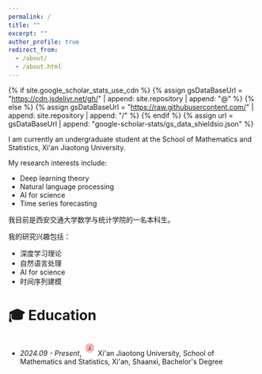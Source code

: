 ```yaml
---
permalink: /
title: ""
excerpt: ""
author_profile: true
redirect_from:
  - /about/
  - /about.html
---
```


{% if site.google_scholar_stats_use_cdn %}
{% assign gsDataBaseUrl = "https://cdn.jsdelivr.net/gh/" | append: site.repository | append: "@" %}
{% else %}
{% assign gsDataBaseUrl = "https://raw.githubusercontent.com/" | append: site.repository | append: "/" %}
{% endif %}
{% assign url = gsDataBaseUrl | append: "google-scholar-stats/gs_data_shieldsio.json" %}

<span class='anchor' id='about-me'></span>

I am currently an undergraduate student at the School of Mathematics and Statistics, Xi'an Jiaotong University.


My research interests include:
- Deep learning theory
- Natural language processing
- AI for science
- Time series forecasting


我目前是西安交通大学数学与统计学院的一名本科生。

我的研究兴趣包括：
- 深度学习理论
- 自然语言处理
- AI for science
- 时间序列建模



<span class='anchor' id='-xl'></span>

# 🎓 Education
- *2024.09 - Present*, <a href="https://www.xjtu.edu.cn/"><img class="svg" src="/images/xjtu.svg" width="25pt"></a> Xi'an Jiaotong University, School of Mathematics and Statistics, Xi'an, Shaanxi, Bachelor's Degree
<span class='anchor' id='-lwzl'></span>
